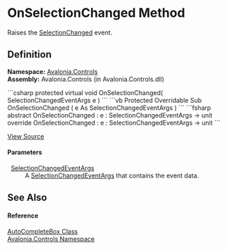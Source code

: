 # OnSelectionChanged Method


Raises the <a href="E_Avalonia_Controls_AutoCompleteBox_SelectionChanged">SelectionChanged</a> event.



## Definition
**Namespace:** <a href="N_Avalonia_Controls">Avalonia.Controls</a>  
**Assembly:** Avalonia.Controls (in Avalonia.Controls.dll)

<Tabs groupId="api-code-preview">
<TabItem value="csharp" label="C#">
```csharp
protected virtual void OnSelectionChanged(
	SelectionChangedEventArgs e
)
```
</TabItem>
<TabItem value="vb" label="VB">
```vb
Protected Overridable Sub OnSelectionChanged ( 
	e As SelectionChangedEventArgs
)
```
</TabItem>
<TabItem value="fsharp" label="F#">
```fsharp
abstract OnSelectionChanged : 
        e : SelectionChangedEventArgs -> unit 
override OnSelectionChanged : 
        e : SelectionChangedEventArgs -> unit 
```
</TabItem>
</Tabs>



<a href="https://github.com/AvaloniaUI/Avalonia/tree/master/src/Avalonia.Controls/AutoCompleteBox/AutoCompleteBox.cs#L952" title="View the source code">View Source</a>



#### Parameters
<dl><dt>  <a href="T_Avalonia_Controls_SelectionChangedEventArgs">SelectionChangedEventArgs</a></dt><dd>A <a href="T_Avalonia_Controls_SelectionChangedEventArgs">SelectionChangedEventArgs</a> that contains the event data.</dd></dl>

## See Also


#### Reference
<a href="T_Avalonia_Controls_AutoCompleteBox">AutoCompleteBox Class</a>  
<a href="N_Avalonia_Controls">Avalonia.Controls Namespace</a>  

